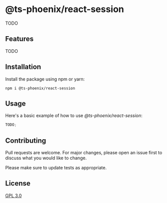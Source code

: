 # @ts-phoenix/react-session

TODO

## Features

TODO

## Installation

Install the package using npm or yarn:

```
npm i @ts-phoenix/react-session
```

## Usage

Here's a basic example of how to use _@ts-phoenix/react-session_:

```ts
TODO;
```

## Contributing

Pull requests are welcome. For major changes, please open an issue first
to discuss what you would like to change.

Please make sure to update tests as appropriate.

## License

[GPL 3.0](https://choosealicense.com/licenses/gpl-3.0/)
